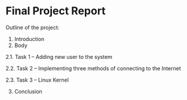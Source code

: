 # Final Project Report
Outline of the project:

1.	Introduction
2.	Body

2.1. Task 1 – Adding new user to the system

2.2. Task 2 – Implementing three methods of connecting to the Internet

2.3. Task 3 – Linux Kernel 

3.	Conclusion
